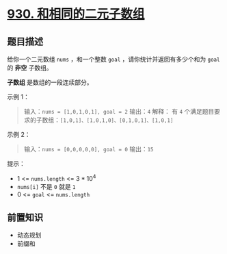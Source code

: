 # [930. 和相同的二元子数组](https://leetcode.cn/problems/binary-subarrays-with-sum)

## 题目描述

给你一个二元数组 `nums` ，和一个整数 `goal` ，请你统计并返回有多少个和为 `goal` 的 **非空** 子数组。

**子数组** 是数组的一段连续部分。

示例 1：

> 输入：`nums = [1,0,1,0,1], goal = 2`
> 输出：`4`
> 解释：
> 有 `4` 个满足题目要求的子数组：`[1,0,1]、[1,0,1,0]、[0,1,0,1]、[1,0,1]`

示例 2：

> 输入：`nums = [0,0,0,0,0], goal = 0`
> 输出：`15`

提示：

* $1$ <= `nums.length` <= $3 * 10^4$
* `nums[i]` 不是 `0` 就是 `1`
* $0$ <= `goal` <= `nums.length`

## 前置知识

- 动态规划
- 前缀和